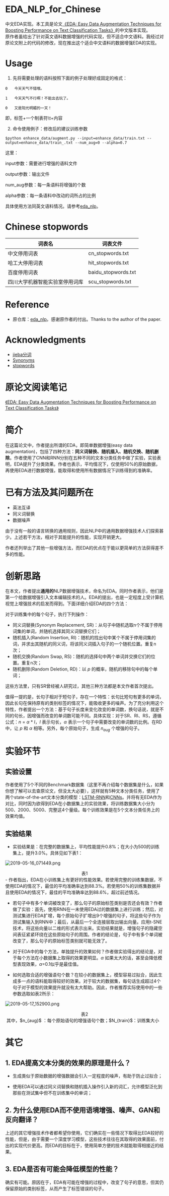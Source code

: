 # EDA_NLP_for_Chinese

中文EDA实现。本工具是论文[《EDA: Easy Data Augmentation Techniques for Boosting Performance on Text Classification Tasks》](https://arxiv.org/abs/1901.11196)的中文版本实现。  
原作者虽给出了针对英文语料数据增强的代码实现，但不适合中文语料。我经过对原论文附上的代码的修改，现在推出这个适合中文语料的数据增强EDA的实现。



# Usage

1. 先将需要处理的语料按照下面的例子处理好成固定的格式：
```
0	今天天气不错哦。

1	今天天气不行啊！不能出去玩了。

0	又是阳光明媚的一天！
```


即，标签+一个制表符\t+内容

2. 命令使用例子：修改后的建议训练参数

`$python enhance_data/augment.py --input=enhance_data/train.txt --output=enhance_data/train_.txt --num_aug=0 --alpha=0.7`

这里：

input参数：需要进行增强的语料文件

output参数：输出文件

num_aug参数：每一条语料将增强的个数

alpha参数：每一条语料中改动的词所占的比例



具体使用方法同英文语料情况。请参考[eda_nlp](https://github.com/jasonwei20/eda_nlp)。



# Chinese stopwords

| 词表名                         | 词表文件            |
| ------------------------------ | ------------------- |
| 中文停用词表                   | cn_stopwords.txt    |
| 哈工大停用词表                 | hit_stopwords.txt   |
| 百度停用词表                   | baidu_stopwords.txt |
| 四川大学机器智能实验室停用词库 | scu_stopwords.txt   |



# Reference

- 原仓库：[eda_nlp](https://github.com/jasonwei20/eda_nlp)。感谢原作者的付出。Thanks to the author of the paper.



# Acknowledgments

- [jieba分词](https://github.com/fxsjy/jieba)
- [Synonyms](https://github.com/huyingxi/Synonyms)
- [stopwords](https://github.com/goto456/stopwords)





# 原论文阅读笔记  

[《EDA: Easy Data Augmentation Techniques for Boosting Performance on Text Classification Tasks》](https://arxiv.org/abs/1901.11196)


# 简介


在这篇论文中，作者提出所谓的EDA，即简单数据增强(easy data augmentation)，包括了四种方法：**同义词替换、随机插入、随机交换、随机删除**。作者使用了CNN和RNN分别在五种不同的文本分类任务中做了实验，实验表明，EDA提升了分类效果。作者也表示，平均情况下，仅使用50%的原始数据，再使用EDA进行数据增强，能取得和使用所有数据情况下训练得到的准确率。

 

# 已有方法及其问题所在

- 英法互译
- 同义词替换
- 数据噪声

由于没有一般的语言转换的通用规则，因此NLP中的通用数据增强技术人们探索甚少。上述若干方法，相对于其能提升的性能，实现开销更大。

作者还列举出了其他一些增强方法，而EDA的优点在于能以更简单的方法获得差不多的性能。

 

# 创新思路

在本文，作者提出**通用的**NLP数据增强技术，命名为EDA。同时作者表示，他们是第一个给数据增强引入文本编辑技术的人。EDA的提出，也是一定程度上受计算机视觉上增强技术的启发而得到。下面详细介绍EDA的四个方法：

对于训练集中的每个句子，执行下列操作：

- 同义词替换(Synonym Replacement, SR)：从句子中随机选取n个不属于停用词集的单词，并随机选择其同义词替换它们；
- 随机插入(Random Insertion, RI)：随机的找出句中某个不属于停用词集的词，并求出其随机的同义词，将该同义词插入句子的一个随机位置。重复n次；
- 随机交换(Random Swap, RS)：随机的选择句中两个单词并交换它们的位置。重复n次；
- 随机删除(Random Deletion, RD)：以 $p$ 的概率，随机的移除句中的每个单词；

这些方法里，只有SR曾经被人研究过，其他三种方法都是本文作者首次提出。

值得一提的是，长句子相对于短句子，存在一个特性：长句比短句有更多的单词，因此长句在保持原有的类别标签的情况下，能吸收更多的噪声。为了充分利用这个特性，作者提出一个方法：基于句子长度来变化改变的单词数，换句话说，就是不同的句长，因增强而改变的单词数可能不同。具体实现：对于SR、RI、RS，遵循公式：$n$ = $\alpha$ * $l$，$l$ 表示句长，$\alpha$ 表示一个句子中需要改变的单词数的比例。在RD中，让 $p$ 和 $\alpha$ 相等。另外，每个原始句子，生成 $n_{aug}$ 个增强的句子。

 

# 实验环节

## 实验设置

作者使用了5个不同的Benchmark数据集（这里不再介绍每个数据集是什么，如果你想了解可以去查原论文，但没太大必要），这样就有5种文本分类任务，使用了两个state-of-the-art文本分类的模型：[LSTM-RNN](https://arxiv.org/abs/1605.05101)和[CNNs](https://arxiv.org/abs/1408.5882)。并将有无EDA作为对比，同时因为欲得到EDA在小数据集上的实验效果，将训练数据集大小分为500、2000、5000、完整这4个量级。每个训练效果是在5个文本分类任务上的效果均值。

## 实验结果

- 实验结果是：在完整的数据集上，平均性能提升0.8%；在大小为500的训练集上，提升3.0%。具体见如下表1：


![2019-05-16_071449.png](https://i.loli.net/2019/05/16/5cdd0e15105fd83061.png)
<center>表1</center>
- 作者指出，EDA在小训练集上有更好的性能效果。若使用完整的训练集数据，不使用EDA的情况下，最佳的平均准确率达到88.3%。若使用50%的训练集数据并且使用EDA的情况下，最佳的平均准确率达到88.6%，超过前述情况。

- 若句子中有多个单词被改变了，那么句子的原始标签类别是否还会有效？作者做了实验：首先，使用RNN在一未使用EDA过的数据集上进行训练；然后，对测试集进行EDA扩增，每个原始句子扩增出9个增强的句子，将这些句子作为测试集输入到RNN中；最后，从最后一个全连接层取出输出向量。应用t-SNE技术，将这些向量以二维的形式表示出来。实验结果就是，增强句子的隐藏空间表征紧紧环绕在这些原始句子的周围。作者的结论是，句子中有多个单词被改变了，那么句子的原始标签类别就可能无效了。

- 对于EDA中的每个方法，单独提升的效果如何？作者做实验得出的结论是，对于每个方法在小数据集上取得的效果更明显。$\alpha$ 如果太大的话，甚至会降低模型表现效果，$\alpha$=0.1似乎是最佳值。

- 如何选取合适的增强语句个数？在较小的数据集上，模型容易过拟合，因此生成多一点的语料能取得较好的效果。对于较大的数据集，每句话生成超过4个句子对于模型的效果提升就没有太大帮助。因此，作者推荐实际使用中的一些参数选取如表2所示：

![2019-05-17_152900.png](https://i.loli.net/2019/05/17/5cde62e5a4c5a76804.png)
<center>表2</center>
​		其中，$n_{aug}$ ：每个原始语句的增强语句个数；$N_{train}$：训练集大小



# 其它

## 1. EDA提高文本分类的效果的原理是什么？

- 生成类似于原始数据的增强数据会引入一定程度的噪声，有助于防止过拟合；

- 使用EDA可以通过同义词替换和随机插入操作引入新的词汇，允许模型泛化到那些在测试集中但不在训练集中的单词；

## 2. 为什么使用EDA而不使用语境增强、噪声、GAN和反向翻译？

上述的其它增强技术作者都希望你使用，它们确实在一些情况下取得比EDA较好的性能，但是，由于需要一个深度学习模型，这些技术往往在其取得的效果面前，付出的实现代价更高。而EDA的目标在于，使用简单方便的技术就能取得相接近的结果。

## 3. EDA是否有可能会降低模型的性能？

确实有可能。原因在于，EDA有可能在增强的过程中，改变了句子的意思，但其仍保留原始的类别标签，从而产生了标签错误的句子。  
